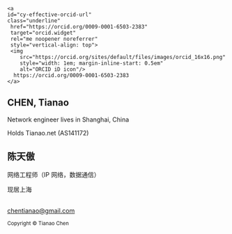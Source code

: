     <a
    id="cy-effective-orcid-url"
    class="underline"
     href="https://orcid.org/0009-0001-6503-2383"
     target="orcid.widget"
     rel="me noopener noreferrer"
     style="vertical-align: top">
     <img
        src="https://orcid.org/sites/default/files/images/orcid_16x16.png"
        style="width: 1em; margin-inline-start: 0.5em"
        alt="ORCID iD icon"/>
      https://orcid.org/0009-0001-6503-2383
    </a>

## CHEN, Tianao

Network engineer lives in Shanghai, China

Holds Tianao.net (AS141172)

## 陈天傲

网络工程师（IP 网络，数据通信）

现居上海

<br />
<a href="mailto:chentianao@gmail.com?subject=Visitor%20from%20chentianao.com">chentianao@gmail.com</a>

<small>Copyright © Tianao Chen</small>
